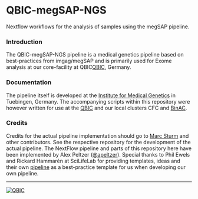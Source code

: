 # QBIC-megSAP-NGS
Nextflow workflows for the analysis of samples using the megSAP pipeline.

### Introduction

The QBIC-megSAP-NGS pipeline is a medical genetics pipeline based on best-practices from imgag/megSAP and is primarily used for Exome analysis at our core-facility at QBIC[QBIC](https://qbic.life), Germany.

### Documentation

The pipeline itself is developed at the [Institute for Medical Genetics](https://github.com/imgag/megSAP) in Tuebingen, Germany. The accompanying scripts within this repository were however written for use at the [QBIC](https://qbic.life) and our local clusters CFC and [BinAC](http://www.zdv.uni-tuebingen.de/dienstleistungen/computing/hardware/binac.html). 

### Credits

Credits for the actual pipeline implementation should go to [Marc Sturm](https://github.com/imgag/megSAP) and other contributors. See the respective repository for the development of the actual pipeline. The NextFlow pipeline and parts of this repository here have been implemented by Alex Peltzer ([@apeltzer](https://github.com/apeltzer)). Special thanks to Phil Ewels and Rickard Hammarén at SciLifeLab for providing templates, ideas and their own [pipeline](https://github.com/SciLifeLab/NGI-RNAseq) as a best-practice template for us when developing our own pipeline.

---
[![QBIC](https://raw.githubusercontent.com/qbicsoftware/QBIC-megSAP-NGS/master/assets/qbic_logo.png)](https://qbic.life/)
